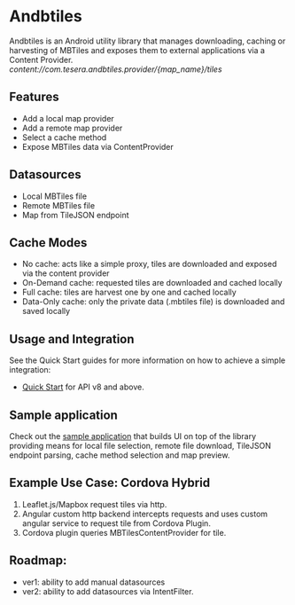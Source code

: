 Andbtiles
=========

Andbtiles is an Android utility library that manages downloading, caching or harvesting of MBTiles and exposes them to external applications via a Content Provider.  
_content://com.tesera.andbtiles.provider/{map_name}/tiles_

## Features

* Add a local map provider
* Add a remote map provider
* Select a cache method 
* Expose MBTiles data via ContentProvider

## Datasources
* Local MBTiles file
* Remote MBTiles file 
* Map from TileJSON endpoint

## Cache Modes

* No cache: acts like a simple proxy, tiles are downloaded and exposed via the content provider
* On-Demand cache: requested tiles are downloaded and cached locally 
* Full cache: tiles are harvest one by one and cached locally
* Data-Only cache: only the private data (.mbtiles file) is downloaded and saved locally

## Usage and Integration
See the Quick Start guides for more information on how to achieve a simple integration:
* [Quick Start](https://github.com/tesera/andbtiles/wiki/Quick-Start-Guide) for API v8 and above. 

## Sample application 
Check out the [sample application](https://github.com/tesera/andbtiles/tree/master/sample) that builds UI on top of the library providing means for local file selection, remote file download, TileJSON endpoint parsing, cache method selection and map preview.  

## Example Use Case: Cordova Hybrid
1. Leaflet.js/Mapbox request tiles via http.
2. Angular custom http backend intercepts requests and uses custom angular service to request tile from Cordova Plugin.
3. Cordova plugin queries MBTilesContentProvider for tile.

## Roadmap:
* ver1: ability to add manual datasources
* ver2: ability to add datasources via IntentFilter.
